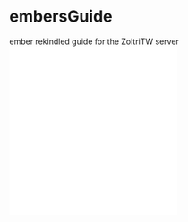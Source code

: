 # embersGuide
ember rekindled guide for the ZoltriTW server<br>
![getting started](basics.md)<br>
![alchemy](alchemy.md)<br>
